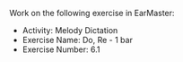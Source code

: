 Work on the following exercise in EarMaster:
- Activity: Melody Dictation
- Exercise Name: Do, Re - 1 bar
- Exercise Number: 6.1

